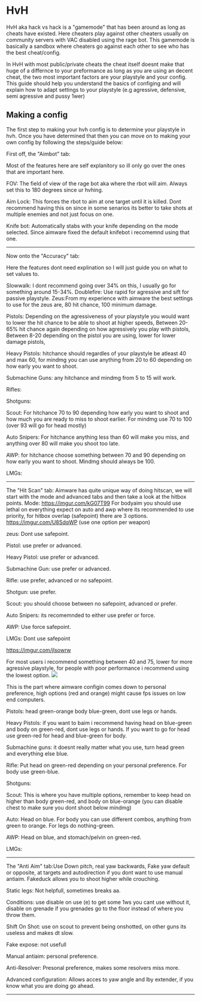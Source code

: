 # HvH

HvH aka hack vs hack is a "gamemode" that has been around as long as cheats have existed. Here cheaters play against other cheaters usually on community servers with VAC disabled using the rage bot. This gamemode is basically a sandbox where cheaters go against each other to see who has the best cheat/config.

In HvH with most public/private cheats the cheat itself doesnt make that huge of a differnce to your preformance as long as you are using an decent cheat, the two most important factors are your playstyle and your config. This guide should help you understand the basics of configing and will explain how to adapt settings to your playstyle (e.g agressive, defensive, semi agressive and pussy 1wer)

## Making a config

The first step to making your hvh config is to determine your playstyle in hvh. Once you have determined that then you can move on to making your own config by following the steps/guide below:

First off, the "Aimbot" tab:

Most of the features here are self explanitory so ill only go over the ones that are important here.

FOV: The field of view of the rage bot aka where the rbot will aim.
Always set this to 180 degrees since ur hvhing.

Aim Lock: This forces the rbot to aim at one target until it is killed.
Dont recommend having this on since in some senarios its better to take shots at multiple enemies and not just focus on one.

Knife bot: Automatically stabs with your knife depending on the mode selected. Since aimware fixed the default knifebot i recomemnd using that one.


---------------------------------------------------------------------------------------------------------------------------------------------------------------------------------

Now onto the "Accuracy" tab:

Here the features dont need explination so I will just guide you on what to set values to.

Slowwalk:
I dont recommend going over 34% on this, I usually go for something around 15-34%.
Doublefire: Use rapid for agressive and sift for passive playstyle.
Zeus:From my experience with aimware the best settings to use for the zeus are, 80 hit chance,
100 minimum damage.

Pistols:
Depending on the agressiveness of your playstyle you would want to lower the hit chance to be able to shoot at higher speeds,
Between 20-65% hit chance again depending on how agressively you play with pistols,
Between 8-20 depending on the pistol you are using, lower for lower damage pistols,


Heavy Pistols: hitchance should regardles of your playstyle be atleast 40 and max 60, for mindmg you can use anything from 20 to 60 depending on how early you want to shoot.
 
Submachine Guns: any hitchance and mindmg  from 5 to 15 will work.

Rifles: 

Shotguns: 

Scout: For hitchance 70 to 90 depending how early you want to shoot and how much you are ready to miss to shoot earlier. For mindmg use 70 to 100 (over 93 will go for head mostly) 

Auto Snipers: For hitchance anything less than 60 will make you miss, and anything over 80 will make you shoot too late.

AWP: for hitchance choose something between 70 and 90 depending on how early you want to shoot. Mindmg should always be 100.

LMGs:

---------------------------------------------------------------------------------------------------------------------------------------------------------------------------------

The "Hit Scan" tab: Aimware has quite unique way of doing hitscan, we will start with the mode and advanced tabs and then take a look at the hitbox points.
Mode:
https://imgur.com/kG07T99
For bodyaim you should use lethal on everything expect on auto and awp where its recommended to use priority, for hitbox overlap (safepoint) there are 3 options.
https://imgur.com/U8SdqWP (use one option per weapon)

zeus: Dont use safepoint.

Pistol: use prefer or advanced.

Heavy Pistol: use prefer or advanced.

Submachine Gun: use prefer or advanced.

Rifle: use prefer, advanced or no safepoint.

Shotgun: use prefer.

Scout: you should choose between no safepoint, advanced or prefer.

Auto Snipers: its recomemnded to either use prefer or force.

AWP: Use force safepoint.

LMGs: Dont use safepoint

https://imgur.com/jlsowrw

For most users i recommend something between 40 and 75, lower for more agressive playstyle, for people with poor performance i recommend using the lowest option.
![](https://imgur.com/zZIboDs)

This is the part where aimware configin comes down to personal preference, high options (red and orange) might cause fps issues on low end computers.

Pistols: head green-orange body blue-green, dont use legs or hands.

Heavy Pistols: if you want to baim i recommend having head on blue-green and body on green-red, dont use legs or hands. If you want to go for head use green-red  for head and blue-green for body.

Submachine guns: it doesnt really matter what you use, turn head green and everything else blue.

Rifle: Put head on green-red depending on your personal preference. For body use green-blue.

Shotguns:

Scout: This is where you have multiple options, remember to keep head on higher than body green-red,  and body on blue-orange (you can disable chest to make sure you dont shoot below mindmg)

Auto: Head on blue. For body you can use different combos, anything from green to orange. For legs do nothing-green.

AWP: Head on blue, and stomach/pelvin on green-red.

LMGs:

-------------------------------------------------------------------------------------------------------------------------------------------------------------------------------

The "Anti Aim" tab:Use Down pitch, real yaw backwards, Fake yaw default or opposite, at targets and autodirection if you dont want to use manual antiaim. Fakeduck allows you to shoot higher while crouching.

Static legs: Not helpfull, sometimes breaks aa.

Conditions: use disable on use (e) to get some 1ws you cant use without it, disable on grenade if you grenades go to the floor instead of where you throw them.

Shift On Shot: use on scout to prevent being onshotted, on other guns its useless and makes dt slow.

Fake expose: not usefull

Manual antiaim: personal preference.

Anti-Resolver: Presonal preference, makes some resolvers miss more.

Advanced configuration: Allows acces to yaw angle and lby extender, if you know what you are doing go ahead.

---------------------------------------------------------------------------------------------------------------------------------------------------------------------------------
